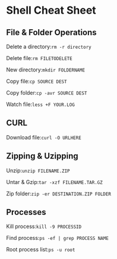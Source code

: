 # Shell Cheat Sheet

## File & Folder Operations

Delete a directory:`
rm -r directory
`

Delete file:`
rm FILETODELETE
`

New directory:`
mkdir FOLDERNAME
`

Copy file:`
cp SOURCE DEST
`

Copy folder:`
cp -avr SOURCE DEST
`

Watch file:`
less +F YOUR.LOG
`

## CURL

Download file:`
curl -O URLHERE
`

## Zipping & Uzipping

Unzip:`
unzip FILENAME.ZIP
`

Untar & Gzip:`
tar -xzf FILENAME.TAR.GZ
`

Zip folder:`
zip -er DESTINATION.ZIP FOLDER
`


## Processes

Kill process:`
kill -9 PROCESSID
`

Find process:`
ps -ef | grep PROCESS NAME
`

Root process list:`
ps -u root
`